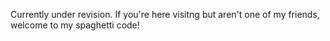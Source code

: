 Currently under revision. If you're here visitng but aren't one of my friends, welcome to my spaghetti code!